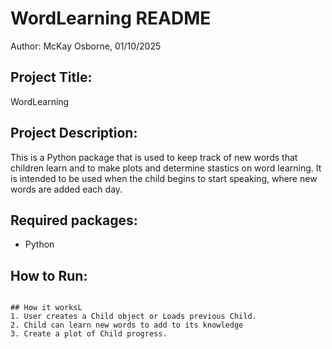 # WordLearning README
Author: McKay Osborne, 01/10/2025

## Project Title:
WordLearning

## Project Description:
This is a Python package that is used to keep track of new words that children learn and to make plots and determine stastics on word learning. It is intended to be used when the child begins to start speaking, where new words are added each day.

## Required packages:
- Python

## How to Run:
``` $:/ WordLearning.py <path to child file> (optional)

## How it worksL
1. User creates a Child object or Loads previous Child. 
2. Child can learn new words to add to its knowledge
3. Create a plot of Child progress.


